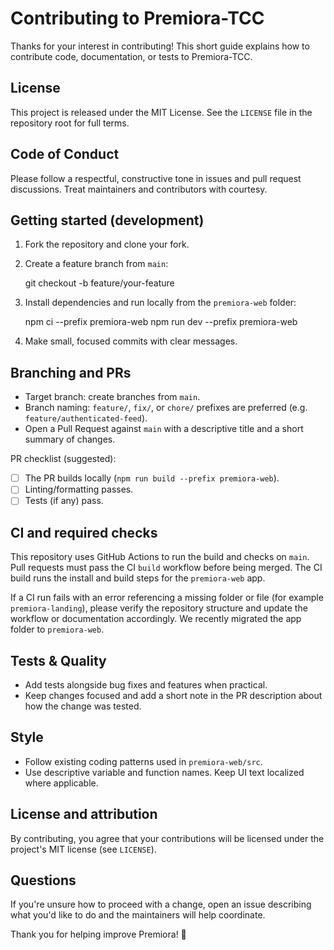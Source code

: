 # Contributing to Premiora-TCC

Thanks for your interest in contributing! This short guide explains how to contribute code, documentation, or tests to Premiora-TCC.

## License

This project is released under the MIT License. See the `LICENSE` file in the repository root for full terms.

## Code of Conduct

Please follow a respectful, constructive tone in issues and pull request discussions. Treat maintainers and contributors with courtesy.

## Getting started (development)

1. Fork the repository and clone your fork.
2. Create a feature branch from `main`:

   git checkout -b feature/your-feature

3. Install dependencies and run locally from the `premiora-web` folder:

   npm ci --prefix premiora-web
   npm run dev --prefix premiora-web

4. Make small, focused commits with clear messages.

## Branching and PRs

- Target branch: create branches from `main`.
- Branch naming: `feature/`, `fix/`, or `chore/` prefixes are preferred (e.g. `feature/authenticated-feed`).
- Open a Pull Request against `main` with a descriptive title and a short summary of changes.

PR checklist (suggested):

- [ ] The PR builds locally (`npm run build --prefix premiora-web`).
- [ ] Linting/formatting passes.
- [ ] Tests (if any) pass.

## CI and required checks

This repository uses GitHub Actions to run the build and checks on `main`. Pull requests must pass the CI `build` workflow before being merged. The CI build runs the install and build steps for the `premiora-web` app.

If a CI run fails with an error referencing a missing folder or file (for example `premiora-landing`), please verify the repository structure and update the workflow or documentation accordingly. We recently migrated the app folder to `premiora-web`.

## Tests & Quality

- Add tests alongside bug fixes and features when practical.
- Keep changes focused and add a short note in the PR description about how the change was tested.

## Style

- Follow existing coding patterns used in `premiora-web/src`.
- Use descriptive variable and function names. Keep UI text localized where applicable.

## License and attribution

By contributing, you agree that your contributions will be licensed under the project's MIT license (see `LICENSE`).

## Questions

If you're unsure how to proceed with a change, open an issue describing what you'd like to do and the maintainers will help coordinate.

Thank you for helping improve Premiora! 🎉

